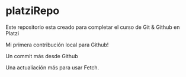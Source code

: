# platziRepo

Este repositorio esta creado para completar el curso de Git &amp; Github en Platzi

Mi primera contribución local para Github!


Un commit más desde Github


Una actualiación más para usar Fetch.
